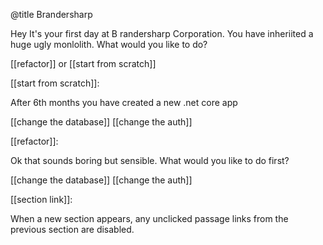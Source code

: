 @title Brandersharp

Hey It's your first day at B randersharp Corporation. You have inheriited a huge ugly monlolith. What would you like to do?

[[refactor]] or  [[start from scratch]] 


[[start from scratch]]:

After 6th months you have created a new .net core app

[[change the database]] [[change the auth]] 

[[refactor]]:

Ok that sounds boring but sensible. What would you like to do first?

[[change the database]] [[change the auth]] 


[[section link]]:

When a new section appears, any unclicked passage links from the previous section are disabled.
